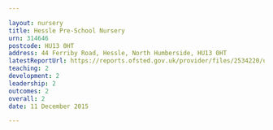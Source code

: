 ```yaml
---

layout: nursery
title: Hessle Pre-School Nursery
urn: 314646
postcode: HU13 0HT
address: 44 Ferriby Road, Hessle, North Humberside, HU13 0HT
latestReportUrl: https://reports.ofsted.gov.uk/provider/files/2534220/urn/314646.pdf
teaching: 2
development: 2
leadership: 2
outcomes: 2
overall: 2
date: 11 December 2015

---
```

